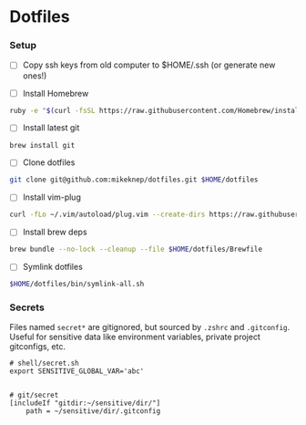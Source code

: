 # Dotfiles

### Setup

- [ ] Copy ssh keys from old computer to $HOME/.ssh (or generate new ones!)

- [ ] Install Homebrew
```sh
ruby -e "$(curl -fsSL https://raw.githubusercontent.com/Homebrew/install/master/install)"
```

- [ ] Install latest git
```sh
brew install git
```

- [ ] Clone dotfiles
```sh
git clone git@github.com:mikeknep/dotfiles.git $HOME/dotfiles
```

- [ ] Install vim-plug
```sh
curl -fLo ~/.vim/autoload/plug.vim --create-dirs https://raw.githubusercontent.com/junegunn/vim-plug/master/plug.vim
```

- [ ] Install brew deps
```sh
brew bundle --no-lock --cleanup --file $HOME/dotfiles/Brewfile
```

- [ ] Symlink dotfiles
```sh
$HOME/dotfiles/bin/symlink-all.sh
```



### Secrets

Files named `secret*` are gitignored, but sourced by `.zshrc` and `.gitconfig`.
Useful for sensitive data like environment variables, private project gitconfigs, etc.

```
# shell/secret.sh
export SENSITIVE_GLOBAL_VAR='abc'


# git/secret
[includeIf "gitdir:~/sensitive/dir/"]
    path = ~/sensitive/dir/.gitconfig
```
